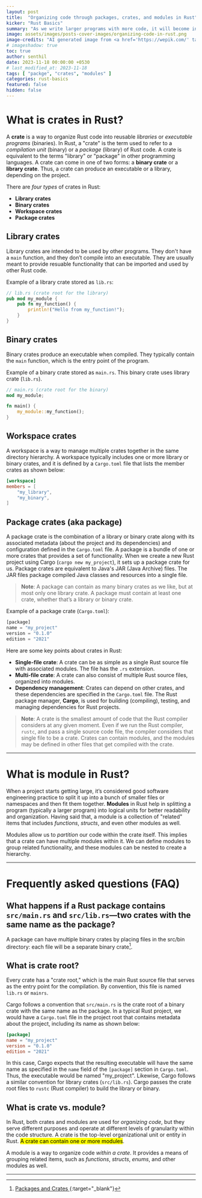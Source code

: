 ```yaml
---
layout: post
title:  "Organizing code through packages, crates, and modules in Rust"
kicker: "Rust Basics"
summary: "As we write larger programs with more code, it will become increasingly essential to organize our code. By grouping related functionality, we will make it easier to locate the code that implements a specific feature and to modify its functionality. As our project expands, it's high time to organize our code by splitting it into multiple packages, crates, and modules to have better readability and maintainability. We will look at what's in Rust that helps us organize the code."
image: assets/images/posts-cover-images/organizing-code-in-rust.png
image-credits: "AI generated image from <a href='https://wepik.com/' target='_blank'>Wepik</a>, one of the engaging projects of its parent company, <a href='https://www.freepik.com/' target='_blank'>freepik</a>."
# imageshadow: true
toc: true
author: senthil
date: 2023-11-18 00:00:00 +0530
# last_modified_at: 2023-11-18
tags: [ "packge", "crates", "modules" ]
categories: rust-basics
featured: false
hidden: false
---
```


# What is crates in Rust?

A **crate** is a way to organize Rust code into reusable _libraries_ or _executable programs_ (binaries). In Rust, a "crate" is the term used to refer to a _compilation unit_ (binary) or a _package_ (library) of Rust code. A crate is equivalent to the terms "library" or "package" in other programming languages. A crate can come in one of two forms: a **binary crate** or a **library crate**. Thus, a crate can produce an executable or a library, depending on the project.

There are _four types_ of crates in Rust:

- **Library crates**
- **Binary crates**
- **Workspace crates**
- **Package crates**

## Library crates

Library crates are intended to be used by other programs. They don't have a `main` function, and they don’t compile into an executable. They are usually meant to provide resuable functionality that can be imported and used by other Rust code.

Example of a library crate stored as `lib.rs`:

```rust
// lib.rs (crate root for the library)
pub mod my_module {
    pub fn my_function() {
        println!("Hello from my_function!");
    }
}
```

## Binary crates

Binary crates produce an executable when compiled. They typically contain the `main` function, which is the entry point of the program.

Example of a binary crate stored as `main.rs`. This binary crate uses library crate (`lib.rs`).

```rust
// main.rs (crate root for the binary)
mod my_module;

fn main() {
    my_module::my_function();
}
```

## Workspace crates

A workspace is a way to manage multiple crates together in the same directory hierarchy. A workspace typically includes one or more library or binary crates, and it is defined by a `Cargo.toml` file that lists the member crates as shown below:

```toml
[workspace]
members = [
    "my_library",
    "my_binary",
]
```

## Package crates (aka package)

A package crate is the combination of a library or binary crate along with its associated metadata (about the project and its dependencies) and configuration defined in the `Cargo.toml` file. A package is a bundle of one or more crates that provides a set of functionality. When we create a new Rust project using Cargo (`cargo new my_project`), it sets up a package crate for us. Package crates are equivalent to Java's JAR (Java Archive) files. The JAR files package compiled Java classes and resources into a single file.

> **Note**: A package can contain as many binary crates as we like, but at most only one library crate. A package must contain at least one crate, whether that’s a library or binary crate.

Example of a package crate (`Cargo.toml`):

```rust
[package]
name = "my_project"
version = "0.1.0"
edition = "2021"
```

Here are some key points about crates in Rust:

- **Single-file crate**: A crate can be as simple as a single Rust source file with associated modules. The file has the `.rs` extension.
- **Multi-file crate**: A crate can also consist of multiple Rust source files, organized into modules.
- **Dependency management**: Crates can depend on other crates, and these dependencies are specified in the `Cargo.toml` file. The Rust package manager, **Cargo**, is used for building (compiling), testing, and managing dependencies for Rust projects.

> **Note**: A crate is the smallest amount of code that the Rust compiler considers at any given moment. Even if we run the Rust compiler, `rustc`, and pass a single source code file, the compiler considers that single file to be a crate. Crates can contain modules, and the modules may be defined in other files that get compiled with the crate.

---

# What is module in Rust?

When a project starts getting large, it’s considered good software engineering practice to split it up into a bunch of smaller files or namespaces and then fit them together. **Modules** in Rust help in splitting a program (typically a larger program) into logical units for better readability and organization. Having said that, a module is a collection of "related" items that includes _functions_, _structs_, and even other modules as well.

Modules allow us to _partition_ our code within the crate itself. This implies that a crate can have multiple modules within it. We can define modules to group related functionality, and these modules can be nested to create a hierarchy.

---

# Frequently asked questions (FAQ)

## What happens if a Rust package contains `src/main.rs` and `src/lib.rs`—two crates with the same name as the package?

A package can have multiple binary crates by placing files in the src/bin directory: each file will be a separate binary crate[^1].

## What is crate root?

Every crate has a "crate root," which is the main Rust source file that serves as the entry point for the compilation. By convention, this file is named `lib.rs` or `mainrs`. 

Cargo follows a convention that `src/main.rs` is the crate root of a binary crate with the same name as the package. In a typical Rust project, we would have a `Cargo.toml` file in the project root that contains metadata about the project, including its name as shown below:

```toml
[package]
name = "my_project"
version = "0.1.0"
edition = "2021"
```

In this case, Cargo expects that the resulting executable will have the same name as specified in the `name` field of the `[package]` section in `Cargo.toml`. Thus, the executable would be named "my_project". Likewise, Cargo follows a similar convention for library crates (`src/lib.rs`). Cargo passes the crate root files to `rustc` (Rust compiler) to build the library or binary.

## What is crate vs. module?

In Rust, both crates and modules are used for _organizing code_, but they serve different purposes and operate at different levels of granularity within the code structure. A crate is the top-level organizational unit or entity in Rust. <mark>A crate can contain one or more modules</mark>.

A module is a way to organize code _within a crate_. It provides a means of grouping related items, such as _functions_, _structs_, _enums_, and other modules as well.

---

[^1]: [Packages and Crates <i class="fa-solid fa-arrow-up-right-from-square"></i>](https://doc.rust-lang.org/book/ch07-01-packages-and-crates.html#packages-and-crates){:target="_blank"}